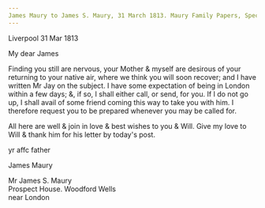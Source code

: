 ```yaml
---
James Maury to James S. Maury, 31 March 1813. Maury Family Papers, Special Collections Research Center, Swem Library, College of William and Mary. Box 1b folder 38
---
```


Liverpool 31 Mar 1813

My dear James

Finding you still are nervous, your Mother &  myself are desirous of your returning to your native air, where we think you will soon recover; and I have written Mr Jay on the subject. I have some expectation of being in London within a few days; &, if so, I shall either call, or send, for you. If I do not go up, I shall avail of some friend coming this way to take you with him. I therefore request you to be prepared whenever you may be called for.

All here are well & join in love & best wishes to you & Will. Give my love to Will & thank him for his letter by today's post. 

yr affc father

James Maury

Mr James S. Maury  
Prospect House. Woodford Wells   
near London
